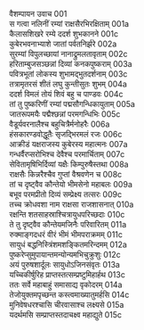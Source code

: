 वैशम्पायन उवाच	001  
स गत्वा नलिनीं रम्यां राक्षसैरभिरक्षिताम्	001a  
कैलासशिखरे रम्ये ददर्श शुभकानने	001c  
कुबेरभवनाभ्याशे जातां पर्वतनिर्झरे	002a  
सुरम्यां विपुलच्छायां नानाद्रुमलतावृताम्	002c  
हरिताम्बुजसञ्छन्नां दिव्यां कनकपुष्कराम्	003a  
पवित्रभूतां लोकस्य शुभामद्भुतदर्शनाम्	003c  
तत्रामृतरसं शीतं लघु कुन्तीसुतः शुभम्	004a  
ददर्श विमलं तोयं शिवं बहु च पाण्डवः	004c  
तां तु पुष्करिणीं रम्यां पद्मसौगन्धिकायुताम्	005a  
जातरूपमयैः पद्मैश्छन्नां परमगन्धिभिः	005c  
वैडूर्यवरनालैश्च बहुचित्रैर्मनोहरैः	006a  
हंसकारण्डवोद्धूतैः सृजद्भिरमलं रजः	006c  
आक्रीडं यक्षराजस्य कुबेरस्य महात्मनः	007a  
गन्धर्वैरप्सरोभिश्च देवैश्च परमार्चिताम्	007c  
सेवितामृषिभिर्दिव्यां यक्षैः किम्पुरुषैस्तथा	008a  
राक्षसैः किन्नरैश्चैव गुप्तां वैश्रवणेन च	008c  
तां च दृष्ट्वैव कौन्तेयो भीमसेनो महाबलः	009a  
बभूव परमप्रीतो दिव्यं सम्प्रेक्ष्य तत्सरः	009c  
तच्च क्रोधवशा नाम राक्षसा राजशासनात्	010a  
रक्षन्ति शतसाहस्राश्चित्रायुधपरिच्छदाः	010c  
ते तु दृष्ट्वैव कौन्तेयमजिनैः परिवारितम्	011a  
रुक्माङ्गदधरं वीरं भीमं भीमपराक्रमम्	011c  
सायुधं बद्धनिस्त्रिंशमशङ्कितमरिन्दमम्	012a  
पुष्करेप्सुमुपायान्तमन्योन्यमभिचुक्रुशुः	012c  
अयं पुरुषशार्दूलः सायुधोऽजिनसंवृतः	013a  
यच्चिकीर्षुरिह प्राप्तस्तत्सम्प्रष्टुमिहार्हथ	013c  
ततः सर्वे महाबाहुं समासाद्य वृकोदरम्	014a  
तेजोयुक्तमपृच्छन्त कस्त्वमाख्यातुमर्हसि	014c  
मुनिवेषधरश्चासि चीरवासाश्च लक्ष्यसे	015a  
यदर्थमसि सम्प्राप्तस्तदाचक्ष्व महाद्युते	015c  
